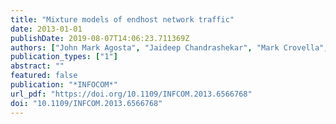 ```yaml
---
title: "Mixture models of endhost network traffic"
date: 2013-01-01
publishDate: 2019-08-07T14:06:23.711369Z
authors: ["John Mark Agosta", "Jaideep Chandrashekar", "Mark Crovella", "Nina Taft", "Daniel Ting"]
publication_types: ["1"]
abstract: ""
featured: false
publication: "*INFOCOM*"
url_pdf: "https://doi.org/10.1109/INFCOM.2013.6566768"
doi: "10.1109/INFCOM.2013.6566768"
---
```


